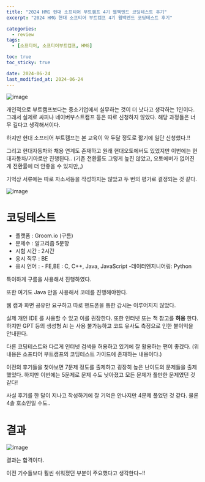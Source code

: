 ```yaml
---
title: "2024 HMG 현대 소프티어 부트캠프 4기 웹백엔드 코딩테스트 후기"
excerpt: "2024 HMG 현대 소프티어 부트캠프 4기 웹백엔드 코딩테스트 후기"

categories:
  - review
tags:
  - [소프티어, 소프티어부트캠프, HMG]

toc: true
toc_sticky: true

date: 2024-06-24
last_modified_at: 2024-06-24
---
```


![image](https://github.com/min9805/min9805.github.io/assets/56664567/7cb875b7-4af1-4502-b304-8da8010caf2d)

 개인적으로 부트캠프보다는 중소기업에서 실무하는 것이 더 낫다고 생각하는 1인이다. 그래서 실제로 싸피나 네이버부스트캠프 등은 따로 신청하지 않았다. 해당 과정들은 너무 길다고 생각해서이다.

 하지만 현대 소프티어 부트캠프는 본 교육이 약 두달 정도로 짧기에 일단 신청했다.!!

그리고 현대자동차와 채용 연계도 존재하고 원래 현대오토에버도 있었지만 이번에는 현대자동차/기아로만 진행된다..
(기존 전환률도 그렇게 높진 않았고, 오토에버가 없어진게 전환률에 더 안좋을 수 있지만,,)

 기억상 서류에는 따로 자소서등을 작성하지는 않았고 두 번의 평가로 결정되는 것 같다. 

![image](https://github.com/min9805/min9805.github.io/assets/56664567/6d571043-e24a-49ff-8a07-5a3a23f1d0d3)

# 코딩테스트

- 플랫폼 : Groom.io (구름)
- 문제수 : 알고리즘 5문항
- 시험 시간 : 2시간
- 응시 직무 : BE
- 응시 언어 : - FE,BE : C, C++, Java, JavaScript -데이터엔지니어링: Python

특이하게 구름을 사용해서 진행하였다.

또한 여기도 Java 만을 사용해서 코테를 진행해야한다. 

웹 캠과 화면 공유만 요구하고 따로 핸드폰을 통한 감시는 이루어지지 않았다.

실제 개인 IDE 를 사용할 수 있고 이를 권장한다. 
또한 인터넷 또는 책 참고를 **허용** 한다. 하지만 GPT 등의 생성형 AI 는 사용 불가능하고 코드 유사도 측정으로 인한 불이익을 안내한다.

 다른 코딩테스트와 다르게 인터넷 검색을 허용하고 있기에 잘 활용하는 편이 좋겠다. 
(위 내용은 소프티어 부트캠프의 코딩테스트 가이드에 존재하는 내용이다.)


이전의 후기들을 찾아보면 7문제 정도를 출제하고 굉장히 높은 난이도의 문제들을 출제했었다. 
하지만 이번에는 5문제로 문제 수도 낮아졌고 모든 문제가 풀만한 문제였던 것 같다! 

사실 후기를 한 달이 지나고 작성하기에 잘 기억은 안나지만 4문제 풀었던 것 같다.
물론 4솔 호소인일 수도..

# 결과

![image](https://github.com/min9805/min9805.github.io/assets/56664567/43a1a88e-4446-4fa3-86c5-40f4f645d8ee)

결과는 합격이다. 

이전 기수들보다 훨씬 쉬워졌던 부분이 주요했다고 생각한다~!! 